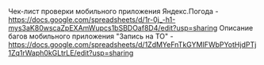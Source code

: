 Чек-лист проверки мобильного приложения Яндекс.Погода - https://docs.google.com/spreadsheets/d/1r-0j_-h1-mys3aK80wscaZpEXAmWupcs1bSBDOaf8D4/edit?usp=sharing
Описание багов мобильного приложения "Запись на ТО" - https://docs.google.com/spreadsheets/d/1ZdMYeFnTkGYMIFWbPYotHjdPTj1Zq1rWaph0kGLtrLE/edit?usp=sharing
